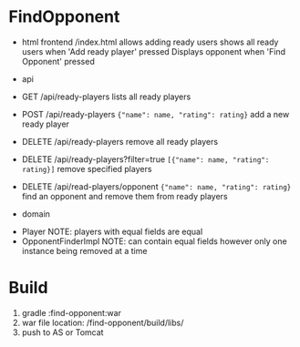 # FindOpponent

- html frontend
 /index.html allows adding ready users
  shows all ready users when 'Add ready player' pressed
  Displays opponent when 'Find Opponent' pressed
  
- api
 + GET /api/ready-players
   lists all ready players
   
 + POST /api/ready-players ```{"name": name, "rating": rating}```
   add a new ready player
   
 + DELETE /api/ready-players
   remove all ready players
 
 + DELETE /api/ready-players?filter=true ```[{"name": name, "rating": rating}]```
   remove specified players
    
 + DELETE /api/read-players/opponent ```{"name": name, "rating": rating}```
   find an opponent and remove them from ready players
   
- domain  
 + Player
  NOTE: players with equal fields are equal
 + OpponentFinderImpl
  NOTE: can contain equal fields however only one instance being removed at a time

# Build

1. gradle :find-opponent:war
2. war file location: /find-opponent/build/libs/
3. push to AS or Tomcat

  